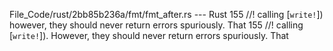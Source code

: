 File_Code/rust/2bb85b236a/fmt/fmt_after.rs --- Rust
155 //! calling [`write!`]) however, they should never return errors spuriously. That                                                                        155 //! calling [`write!`]). However, they should never return errors spuriously. That

